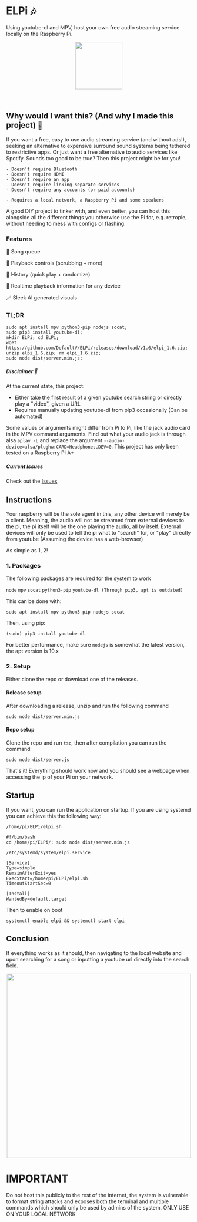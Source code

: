 # ELPi :notes:
Using youtube-dl and MPV, host your own free audio streaming service locally on the Raspberry Pi.

<p align="center">
  <img width="128" src="https://user-images.githubusercontent.com/14123880/184543425-90f57adf-c123-4138-aec1-b6c349e30eeb.png">
</p>
<br>

## Why would I want this? (And why I made this project) :thinking:
If you want a free, easy to use audio streaming service (and without ads!), seeking an alternative to expensive surround sound systems being tethered to restrictive apps. Or just want a free alternative to audio services like Spotify. Sounds too good to be true? Then this project might be for you!

```
- Doesn't require Bluetooth
- Doesn't require HDMI
- Doesn't require an app
- Doesn't require linking separate services
- Doesn't require any accounts (or paid accounts)
```
```
- Requires a local network, a Raspberry Pi and some speakers
```

A good DIY project to tinker with, and even better, you can host this alongside all the different things you otherwise use the Pi for, e.g. retropie, without needing to mess with configs or flashing.

### Features
:tada: Song queue

:tada: Playback controls (scrubbing + more)

:tada: History (quick play + randomize)

:tada: Realtime playback information for any device

:magic_wand: Sleek AI generated visuals

### TL;DR
```
sudo apt install mpv python3-pip nodejs socat;
sudo pip3 install youtube-dl;
mkdir ELPi; cd ELPi;
wget https://github.com/DefaultV/ELPi/releases/download/v1.6/elpi_1.6.zip; unzip elpi_1.6.zip; rm elpi_1.6.zip;
sudo node dist/server.min.js;
```

##### Disclaimer :triangular_flag_on_post:
At the current state, this project:
* Either take the first result of a given youtube search string or directly play a "video", given a URL
* Requires manually updating youtube-dl from pip3 occasionally (Can be automated)

Some values or arguments might differ from Pi to Pi, like the jack audio card in the MPV command arguments. Find out what your audio jack is through alsa `aplay -L` and replace the argument `--audio-device=alsa/plughw:CARD=Headphones,DEV=0`. This project has only been tested on a Raspberry Pi A+

##### Current Issues
Check out the [Issues](https://github.com/DefaultV/mpvberrypi/issues)

## Instructions
Your raspberry will be the sole agent in this, any other device will merely be a client. Meaning, the audio will not be streamed from external devices to the pi, the pi itself will be the one playing the audio, all by itself. External devices will only be used to tell the pi what to "search" for, or "play" directly from youtube (Assuming the device has a web-browser)

As simple as 1, 2!

<a name="packages"></a>
### 1. Packages
The following packages are required for the system to work

```node```
```mpv```
```socat```
```python3-pip```
```youtube-dl (Through pip3, apt is outdated)```

This can be done with:

```
sudo apt install mpv python3-pip nodejs socat
```

Then, using pip:

```
(sudo) pip3 install youtube-dl
```

For better performance, make sure `nodejs` is somewhat the latest version, the apt version is 10.x

### 2. Setup
Either clone the repo or download one of the releases.

#### Release setup
After downloading a release, unzip and run the following command

```
sudo node dist/server.min.js
```

#### Repo setup
Clone the repo and run `tsc`, then after compilation you can run the command
```
sudo node dist/server.js
```

That's it! Everything should work now and you should see a webpage when accessing the ip of your Pi on your network.

## Startup
If you want, you can run the application on startup. If you are using systemd you can achieve this the following way:

`/home/pi/ELPi/elpi.sh`
```
#!/bin/bash
cd /home/pi/ELPi/; sudo node dist/server.min.js
```

`/etc/systemd/system/elpi.service`
```
[Service]
Type=simple
RemainAfterExit=yes
ExecStart=/home/pi/ELPi/elpi.sh
TimeoutStartSec=0

[Install]
WantedBy=default.target
```

Then to enable on boot
```
systemctl enable elpi && systemctl start elpi
```

## Conclusion
If everything works as it should, then navigating to the local website and upon searching for a song or inputting a youtube url directly into the search field.

<p align="center">
  <img width="500" src="https://user-images.githubusercontent.com/14123880/185797208-f70c50b4-02ef-47b1-907a-d7dee0510652.png">
</p>


# IMPORTANT
Do not host this publicly to the rest of the internet, the system is vulnerable to format string attacks and exposes both the terminal and multiple commands which should only be used by admins of the system. ONLY USE ON YOUR LOCAL NETWORK
